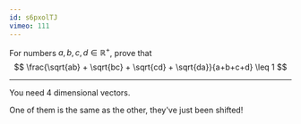 ```yaml
---
id: s6pxolTJ
vimeo: 111
---
```


For numbers $a,b,c,d \in \mathbb{R}^{+}$, prove that
$$
\frac{\sqrt{ab} + \sqrt{bc} + \sqrt{cd} + \sqrt{da}}{a+b+c+d} \leq 1
$$

---

You need $4$ dimensional vectors.

One of them is the same as the other, they've just been shifted!
